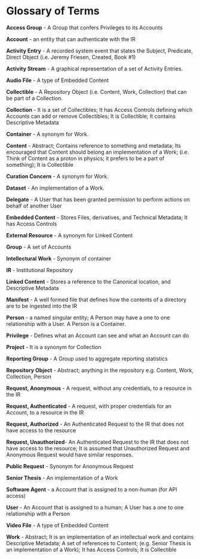 # Glossary of Terms

**Access Group** - A Group that confers Privileges to its Accounts

**Account** - an entity that can authenticate with the IR

**Activity Entry** - A recorded system event that states the Subject, Predicate, Direct Object (i.e. Jeremy Friesen, Created, Book #1)

**Activity Stream** - A graphical representation of a set of Activity Entries.

**Audio File** - A type of Embedded Content

**Collectible** - A Repository Object (i.e. Content, Work, Collection) that can be part of a Collection.

**Collection** - It is a set of Collectibles; It has Access Controls defining which Accounts can add or remove Collectibles; It is Collectible; It contains Descriptive Metadata

**Container** - A synonym for Work.

**Content** - Abstract; Contains reference to something and metadata; Its encouraged that Content should belong an implementation of a Work; (i.e. Think of Content as a proton in physics; it prefers to be a part of something);  It is Collectible

**Curation Concern** - A synonym for Work.

**Dataset** - An implementation of a Work.

**Delegate** - A User that has been granted permission to perform actions on behalf of another User

**Embedded Content** - Stores Files, derivatives, and Technical Metadata; It has Access Controls

**External Resource** - A synonym for Linked Content

**Group** - A set of Accounts

**Intellectural Work** - Synonym of container

**IR** - Institutional Repository

**Linked Content** - Stores a reference to the Canonical location, and Descriptive Metadata

**Manifest** - A well formed file that defines how the contents of a directory are to be ingested into the IR

**Person** - a named singular entity; A Person may have a one to one relationship with a User. A Person is a Container.

**Privilege** - Defines what an Account can see and what an Account can do

**Project** - It is a synonym for Collection

**Reporting Group** - A Group used to aggregate reporting statistics

**Repository Object** - Abstract; anything in the repository e.g. Content, Work, Collection, Person

**Request, Anonymous** - A request, without any credentials, to a resource in the IR

**Request, Authenticated** - A request, with proper credentials for an Account, to a resource in the IR

**Request, Authorized** - An Authenticated Request to the IR that does not have access to the resource

**Request, Unauthorized**- An Authenticated Request to the IR that does not have access to the resource; It is assumed that Unauthorized Request and Anonymous Request would have similar responses.

**Public Request** - Synonym for Anonymous Request

**Senior Thesis** - An implementation of a Work

**Software Agent** - a Account that is assigned to a non-human (for API access)

**User** - An Account that is assigned to a human; A User has a one to one relationship with a Person

**Video File** - A type of Embedded Content

**Work** - Abstract; It is an implementation of an intellectual work and contains Descriptive Metadata; A set of references to Content; (e.g. Senior Thesis is an implementation of a Work); It has Access Controls; It is Collectible
